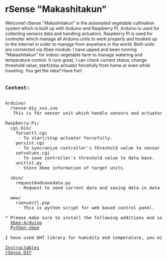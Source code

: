 # rSense "Makashitakun"
Welcome! rSense "Makashitakun" is the automated vegetable cultivation system which is built up with Arduino and Raspberry Pi. Arduino is used for collecting sensors data and handling actuators. Raspberry Pi is used for controller which manage all Arduino units to work properly and hooked up to the internet in order to manage from anywhere in the world. Both units are connected via Xbee module. I have upped and been running "Makashitakun" for indoor vegetable farm to manage watering and temperature control. It runs great, I can check current status, change threshold value, start/stop actuator forcefully from home or even while traveling. You get the idea? Have fun!
<pre>
<h3>Content:</h3>
Arduino/
  rSense-diy_xxx.ino 
   This is for sensor unit which handle sensors and actuators.

Raspberry-Pi/
  cgi-bin/
    forcectl.cgi
     - To start/stop actuator forcefully.
    persist.cgi
     - To syncronize controller's threshold value to sensor unit.
    setvalues.cgi
     - To save controller's threshold value to data base.
    unitlst.py
     - Store Xbee information of target units.
     
  sbin/
    requestAndsavedata.py
     - Request to send current data and saving data in data base.
     
  www/
    rsensectl.psp
     - This is python script for web based control panel.

* Please make sure to install the following additions and set Xbee to API mode.
  <a href="https://code.google.com/p/xbee-arduino/" target=_blank>Xbee-Arduino</a>
  <a href="https://pypi.python.org/pypi/XBee" target=_blank>Python-xbee</a>
  
I have used DHT library for humidity and temperature, you might end up with using other stuff.

<a href="http://www.instructables.com/id/Automated-vegetable-cultivation-system/" target=_blank>Instructables</a>
<a href="http://rsensediy.com" target=_blank>rSense DIY</a>
</pre>

